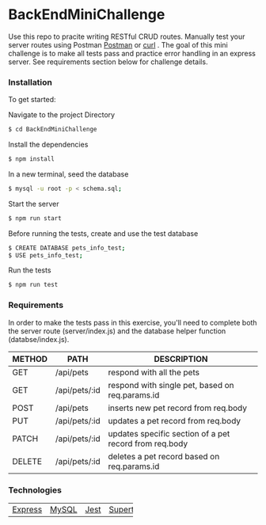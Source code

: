# BackEndMiniChallenge

Use this repo to pracite writing RESTful CRUD routes. Manually test your server routes using Postman <a href="https://www.postman.com/downloads/">Postman</a> or <a href="https://curl.se/">curl</a> . The goal of this mini challenge is to make all tests pass and practice error handling in an express server. See requirements section below for challenge details.

### Installation

To get started:

Navigate to the project Directory

```sh
$ cd BackEndMiniChallenge
```

Install the dependencies

```sh
$ npm install
```

In a new terminal, seed the database

```sh
$ mysql -u root -p < schema.sql;
```

Start the server

```sh
$ npm run start
```

Before running the tests, create and use the test database

```sh
$ CREATE DATABASE pets_info_test;
$ USE pets_info_test;
```

Run the tests

```sh
$ npm run test
```

### Requirements

In order to make the tests pass in this exercise, you'll need to complete both the server route (server/index.js) and the database helper function (databse/index.js).

| METHOD | PATH          | DESCRIPTION                                            |
| ------ | ------------- | ------------------------------------------------------ |
| GET    | /api/pets     | respond with all the pets                              |
| GET    | /api/pets/:id | respond with single pet, based on req.params.id        |
| POST   | /api/pets     | inserts new pet record from req.body                   |
| PUT    | /api/pets/:id | updates a pet record from req.body                     |
| PATCH  | /api/pets/:id | updates specific section of a pet record from req.body |
| DELETE | /api/pets/:id | deletes a pet record based on req.params.id            |

### Technologies

<table style="width:50%">
  <tr>
    <td><a href="http://expressjs.com">Express</a></td>
     <td><a href="https://www.mysql.com/">MySQL</a></td>
    <td><a href="https://jestjs.io/">Jest</a></td>
    <td><a href="https://www.npmjs.com/package/supertest">Supertest</a></td>

  </tr>
</table>
